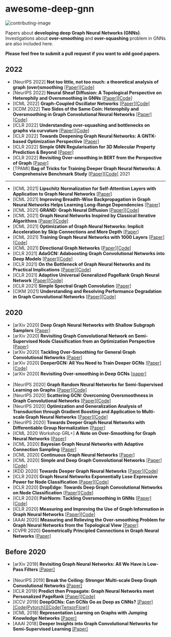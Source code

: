 # awesome-deep-gnn
![contributing-image](https://img.shields.io/badge/contributions-welcome-brightgreen.svg?style=flat)

Papers about **developing deep Graph Neural Networks (GNNs)**. Investigations about **over-smoothing** and **over-squashing** problem in GNNs are also included here.

**Please feel free to submit a pull request if you want to add good papers.**

<!-- ## Literature [sorted in reverse chronological order]-->

2022
----

* [NeurIPS 2022] **Not too little, not too much: a theoretical analysis of graph (over)smoothing** [[Paper]](https://arxiv.org/abs/2205.12156)[[Code]](https://github.com/twitter-research/neural-sheaf-diffusion)
* [NeurIPS 2022] **Neural Sheaf Diffusion: A Topological Perspective on Heterophily and Oversmoothing in GNNs** [[Paper]](https://arxiv.org/abs/2202.04579)[[Code]](https://github.com/twitter-research/neural-sheaf-diffusion)
* [ICML 2022] **Graph-Coupled Oscillator Networks** [[Paper]](https://arxiv.org/abs/2202.02296)[[Code]](https://github.com/tk-rusch/graphcon)
* [ICDM 2022] **Two Sides of the Same Coin: Heterophily and Oversmoothing in Graph Convolutional Neural Networks** [[Paper]](https://arxiv.org/abs/2102.06462)[[Code]](https://github.com/yujun-yan/heterophily_and_oversmoothing)
* [ICLR 2022] **Understanding over-squashing and bottlenecks on graphs via curvature** [[Paper]](https://openreview.net/forum?id=7UmjRGzp-A)[[Code]](https://github.com/jctops/understanding-oversquashing)
* [ICLR 2022] **Towards Deepening Graph Neural Networks: A GNTK-based Optimization Perspective** [[Paper]](https://openreview.net/forum?id=tT9t_ZctZRL)
* [ICLR 2022] **Simple GNN Regularisation for 3D Molecular Property Prediction & Beyond** [[Paper]](https://arxiv.org/abs/2106.07971)
* [ICLR 2022] **Revisiting Over-smoothing in BERT from the Perspective of Graph** [[Paper]](https://openreview.net/forum?id=dUV91uaXm3)
* [TPAMI] **Bag of Tricks for Training Deeper Graph Neural Networks: A Comprehensive Benchmark Study**  [[Paper]](https://arxiv.org/abs/2108.10521)[[Code]](https://github.com/VITA-Group/Deep_GCN_Benchmarking)
2021
----

* [ICML 2021] **Lipschitz Normalization for Self-Attention Layers with Application to Graph Neural Networks** [[Paper]](https://arxiv.org/abs/2103.04886)
* [ICML 2021] **Improving Breadth-Wise Backpropagation in Graph Neural Networks Helps Learning Long-Range Dependencies** [[Paper]](http://proceedings.mlr.press/v139/lukovnikov21a/lukovnikov21a.pdf)
* [ICML 2021] **GRAND: Graph Neural Diffusion** [[Paper]](https://arxiv.org/abs/2106.10934)[[Code]](https://github.com/twitter-research/graph-neural-pde)
* [ICML 2021] **Graph Neural Networks Inspired by Classical Iterative Algorithms** [[Paper]](https://arxiv.org/abs/2103.06064)[[Code]](https://github.com/FFTYYY/TWIRLS)
* [ICML 2021] **Optimization of Graph Neural Networks: Implicit Acceleration by Skip Connections and More Depth** [[Paper]](https://arxiv.org/abs/2105.04550)
* [ICML 2021] **Training Graph Neural Networks with 1000 Layers** [[Paper]](https://arxiv.org/abs/2106.07476)[[Code]](https://github.com/lightaime/deep_gcns_torch)
* [ICML 2021] **Directional Graph Networks** [[Paper]](https://arxiv.org/abs/2010.02863)[[Code]](https://github.com/Saro00/DGN)
* [ICLR 2021] **AdaGCN: Adaboosting Graph Convolutional Networks into Deep Models** [[Paper]](https://arxiv.org/abs/1908.05081)[[Code]](https://github.com/datake/AdaGCN)
* [ICLR 2021] **On the Bottleneck of Graph Neural Networks and its Practical Implications** [[Paper]](https://openreview.net/forum?id=i80OPhOCVH2)[[Code]](https://github.com/tech-srl/bottleneck/)
* [ICLR 2021] **Adaptive Universal Generalized PageRank Graph Neural Network** [[Paper]](https://openreview.net/forum?id=n6jl7fLxrP)[[Code]](https://github.com/jianhao2016/GPRGNN)
* [ICLR 2021] **Simple Spectral Graph Convolution** [[Paper]](https://openreview.net/forum?id=CYO5T-YjWZV)
* [CIKM 2021] **Understanding and Resolving Performance Degradation in Graph Convolutional Networks** [[Paper]](https://arxiv.org/abs/2006.07107)[[Code]](https://github.com/miafei/NodeNorm)


2020
----

* [arXiv 2020] **Deep Graph Neural Networks with Shallow Subgraph Samplers** [[Paper]](https://arxiv.org/abs/2012.01380)
* [arXiv 2020] **Revisiting Graph Convolutional Network on Semi-Supervised Node Classification from an Optimization Perspective** [[Paper]](https://arxiv.org/abs/2009.11469)
* [arXiv 2020] **Tackling Over-Smoothing for General Graph Convolutional Networks** [[Paper]](https://arxiv.org/abs/2008.09864)
* [arXiv 2020] **DeeperGCN: All You Need to Train Deeper GCNs** [[Paper]](https://arxiv.org/abs/2006.07739)[[Code]](https://github.com/lightaime/deep_gcns_torch)
* [arXiv 2020] **Revisiting Over-smoothing in Deep GCNs** [[paper]](https://arxiv.org/abs/2003.13663)
<br/><br/>
* [NeurIPS 2020] **Graph Random Neural Networks for Semi-Supervised Learning on Graphs** [[Paper]](https://proceedings.neurips.cc/paper/2020/hash/fb4c835feb0a65cc39739320d7a51c02-Abstract.html)[[Code]](https://github.com/THUDM/GRAND)
* [NeurIPS 2020] **Scattering GCN: Overcoming Oversmoothness in Graph Convolutional Networks** [[Paper]](https://proceedings.neurips.cc/paper/2020/hash/a6b964c0bb675116a15ef1325b01ff45-Abstract.html)[[Code]](https://github.com/dms-net/scatteringGCN)
* [NeurIPS 2020] **Optimization and Generalization Analysis of Transduction through Gradient Boosting and Application to Multi-scale Graph Neural Networks** [[Paper]](https://proceedings.neurips.cc/paper/2020/hash/dab49080d80c724aad5ebf158d63df41-Abstract.html)[[Code]](https://github.com/delta2323/GB-GNN)
* [NeurIPS 2020] **Towards Deeper Graph Neural Networks with Differentiable Group Normalization** [[Paper]](https://arxiv.org/abs/2006.06972)
* [ICML 2020 Workshop GRL+] **A Note on Over-Smoothing for Graph Neural Networks** [[Paper]](https://arxiv.org/abs/2006.13318)
* [ICML 2020] **Bayesian Graph Neural Networks with Adaptive Connection Sampling** [[Paper]](https://arxiv.org/abs/2006.04064)
* [ICML 2020] **Continuous Graph Neural Networks** [[Paper]](https://arxiv.org/abs/1912.00967)
* [ICML 2020] **Simple and Deep Graph Convolutional Networks** [[Paper]](https://arxiv.org/abs/2007.02133)[[Code]](https://github.com/chennnM/GCNII)
* [KDD 2020] **Towards Deeper Graph Neural Networks** [[Paper]](https://arxiv.org/abs/2007.09296)[[Code]](https://github.com/mengliu1998/DeeperGNN)
* [ICLR 2020] **Graph Neural Networks Exponentially Lose Expressive Power for Node Classification** [[Paper]](https://arxiv.org/abs/1905.10947)[[Code]](https://github.com/delta2323/gnn-asymptotics)
* [ICLR 2020] **DropEdge: Towards Deep Graph Convolutional Networks on Node Classification** [[Paper]](https://openreview.net/forum?id=Hkx1qkrKPr)[[Code]](https://github.com/DropEdge/DropEdge)
* [ICLR 2020] **PairNorm: Tackling Oversmoothing in GNNs** [[Paper]](https://openreview.net/forum?id=rkecl1rtwB)[[Code]](https://github.com/LingxiaoShawn/PairNorm)
* [ICLR 2020] **Measuring and Improving the Use of Graph Information in Graph Neural Networks** [[Paper]](https://openreview.net/forum?id=rkeIIkHKvS)[[Code]](https://github.com/yifan-h/CS-GNN)
* [AAAI 2020] **Measuring and Relieving the Over-smoothing Problem for Graph Neural Networks from the Topological View** [[Paper]](https://arxiv.org/abs/1909.03211)
* [CVPR 2020] **Geometrically Principled Connections in Graph Neural Networks** [[Paper]](https://openaccess.thecvf.com/content_CVPR_2020/html/Gong_Geometrically_Principled_Connections_in_Graph_Neural_Networks_CVPR_2020_paper.html)

Before 2020
----

* [arXiv 2019] **Revisiting Graph Neural Networks: All We Have is Low-Pass Filters** [[Paper]](https://arxiv.org/abs/1905.09550)
<br/><br/>
* [NeurIPS 2019] **Break the Ceiling: Stronger Multi-scale Deep Graph Convolutional Networks** [[Paper]](https://arxiv.org/abs/1906.02174)
* [ICLR 2019] **Predict then Propagate: Graph Neural Networks meet Personalized PageRank** [[Paper]](https://arxiv.org/abs/1810.05997)[[Code]](https://github.com/klicperajo/ppnp)
* [ICCV 2019] **DeepGCNs: Can GCNs Go as Deep as CNNs?** [[Paper]](https://arxiv.org/abs/1904.03751)[[Code(Pytorch)]](https://github.com/lightaime/deep_gcns_torch)[[Code(TensorFlow)]](https://github.com/lightaime/deep_gcns)
* [ICML 2018] **Representation Learning on Graphs with Jumping Knowledge Networks** [[Paper]](https://arxiv.org/abs/1806.03536)
* [AAAI 2018] **Deeper Insights into Graph Convolutional Networks for Semi-Supervised Learning** [[Paper]](https://arxiv.org/abs/1801.07606)








